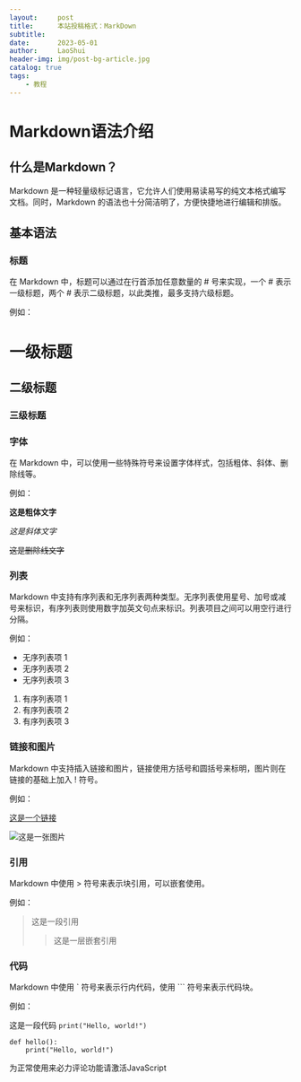 ```yaml
---
layout:     post
title:      本站投稿格式：MarkDown
subtitle:   
date:       2023-05-01
author:     LaoShui
header-img: img/post-bg-article.jpg
catalog: true
tags:
    - 教程
---
```


# Markdown语法介绍

## 什么是Markdown？

Markdown 是一种轻量级标记语言，它允许人们使用易读易写的纯文本格式编写文档。同时，Markdown 的语法也十分简洁明了，方便快捷地进行编辑和排版。

## 基本语法

### 标题

在 Markdown 中，标题可以通过在行首添加任意数量的 # 号来实现，一个 # 表示一级标题，两个 # 表示二级标题，以此类推，最多支持六级标题。

例如：

# 一级标题

## 二级标题

### 三级标题

### 字体

在 Markdown 中，可以使用一些特殊符号来设置字体样式，包括粗体、斜体、删除线等。

例如：

**这是粗体文字**

*这是斜体文字*

~~这是删除线文字~~

### 列表

Markdown 中支持有序列表和无序列表两种类型。无序列表使用星号、加号或减号来标识，有序列表则使用数字加英文句点来标识。列表项目之间可以用空行进行分隔。

例如：

- 无序列表项 1
- 无序列表项 2
- 无序列表项 3

1. 有序列表项 1
2. 有序列表项 2
3. 有序列表项 3

### 链接和图片

Markdown 中支持插入链接和图片，链接使用方括号和圆括号来标明，图片则在链接的基础上加入 ! 符号。

例如：

[这是一个链接](http://www.example.com)

![这是一张图片](http://www.example.com/image.jpg)

### 引用

Markdown 中使用 > 符号来表示块引用，可以嵌套使用。

例如：

> 这是一段引用
>> 这是一层嵌套引用

### 代码

Markdown 中使用 \` 符号来表示行内代码，使用 ``` 符号来表示代码块。

例如：

这是一段代码 `print("Hello, world!")`

```
def hello():
    print("Hello, world!")
```

<!-- 来必力City版安装代码 -->
<div id="lv-container" data-id="city" data-uid="MTAyMC81ODQzNi8zNDg5OQ==">
	<script type="text/javascript">
   (function(d, s) {
       var j, e = d.getElementsByTagName(s)[0];

       if (typeof LivereTower === 'function') { return; }

       j = d.createElement(s);
       j.src = 'https://cdn-city.livere.com/js/embed.dist.js';
       j.async = true;

       e.parentNode.insertBefore(j, e);
   })(document, 'script');
	</script>
<noscript> 为正常使用来必力评论功能请激活JavaScript</noscript>
</div>
<!-- City版安装代码已完成 -->
